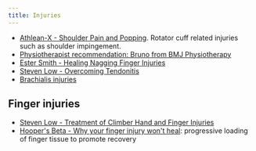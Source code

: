 ```yaml
---
title: Injuries
---
```


- [Athlean-X - Shoulder Pain and Popping](https://youtu.be/zsmeXwHu6W0). Rotator cuff related injuries such as shoulder impingement.
- [Physiotherapist recommendation: Bruno from BMJ Physiotherapy](https://bmjtherapy.com/)
- [Ester Smith - Healing Nagging Finger Injuries](https://www.blackdiamondequipment.com/en_US/stories/experience-story-esther-smith-nagging-finger-injuries/)
- [Steven Low - Overcoming Tendonitis](https://stevenlow.org/overcoming-tendonitis/)
- [Brachialis injuries](https://www.youtube.com/watch?v=HmW-1jrF0H8)

## Finger injuries

- [Steven Low - Treatment of Climber Hand and Finger Injuries](http://stevenlow.org/treatment-of-climber-hand-and-finger-injuries/)
- [Hooper's Beta - Why your finger injury won't heal](https://www.youtube.com/watch?v=FXyc3DdRnns): progressive loading of finger tissue to promote recovery
